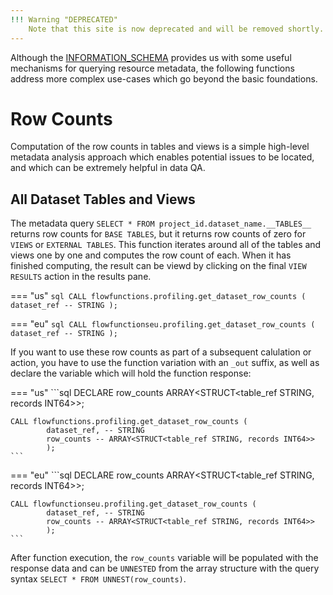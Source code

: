 ```yaml
---
!!! Warning "DEPRECATED"
    Note that this site is now deprecated and will be removed shortly.  The latest information and documentation on the `flowfunctions` library and framework can be found at the [flowfunctions.io](https://flowfunctions.io) site.
---
```


Although the [INFORMATION_SCHEMA](https://cloud.google.com/bigquery/docs/information-schema-intro) provides us with some useful mechanisms for querying resource metadata, the following functions address more complex use-cases which go beyond the basic foundations.

# Row Counts
Computation of the row counts in tables and views is a simple high-level metadata analysis approach which enables potential issues to be located, and which can be extremely helpful in data QA. 

## All Dataset Tables and Views
The metadata query `SELECT * FROM project_id.dataset_name.__TABLES__` returns row counts for `BASE TABLES`, but it returns row counts of zero for `VIEWS` or `EXTERNAL TABLES`.  This function iterates around all of the tables and views one by one and computes the row count of each.  When it has finished computing, the result can be viewd by clicking on the final `VIEW RESULTS` action in the results pane.

=== "us" 
    ```sql
    CALL flowfunctions.profiling.get_dataset_row_counts (
            dataset_ref -- STRING
            );
    ```

=== "eu" 
    ```sql
    CALL flowfunctionseu.profiling.get_dataset_row_counts (
            dataset_ref -- STRING
            );
    ```

If you want to use these row counts as part of a subsequent calulation or action, you have to use the function variation with an `_out` suffix, as well as declare the variable which will hold the function response:

=== "us" 
    ```sql
    DECLARE row_counts ARRAY<STRUCT<table_ref STRING, records INT64>>;
    
    CALL flowfunctions.profiling.get_dataset_row_counts (
            dataset_ref, -- STRING
            row_counts -- ARRAY<STRUCT<table_ref STRING, records INT64>>
            );
    ```

=== "eu" 
    ```sql
    DECLARE row_counts ARRAY<STRUCT<table_ref STRING, records INT64>>;

    CALL flowfunctionseu.profiling.get_dataset_row_counts (
            dataset_ref, -- STRING
            row_counts -- ARRAY<STRUCT<table_ref STRING, records INT64>>
            );
    ```

After function execution, the `row_counts` variable will be populated with the response data and can be `UNNESTED` from the array structure with the query syntax `SELECT * FROM UNNEST(row_counts)`.